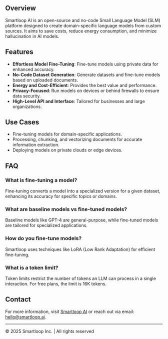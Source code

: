 ## Overview
Smartloop AI is an open-source and no-code Small Language Model (SLM) platform designed to create domain-specific language models from custom sources. It aims to save costs, reduce energy consumption, and minimize hallucination in AI models.

## Features
- **Effortless Model Fine-Tuning**: Fine-tune models using private data for enhanced accuracy.
- **No-Code Dataset Generation**: Generate datasets and fine-tune models based on uploaded documents.
- **Energy and Cost-Efficient**: Provides the best value and performance.
- **Privacy-Focused**: Run models on devices or behind firewalls to ensure data security.
- **High-Level API and Interface**: Tailored for businesses and large organizations.

## Use Cases
- Fine-tuning models for domain-specific applications.
- Processing, chunking, and vectorizing documents for accurate information extraction.
- Deploying models on private clouds or edge devices.

## FAQ
### What is fine-tuning a model?
Fine-tuning converts a model into a specialized version for a given dataset, enhancing its accuracy for specific topics or domains.

### What are baseline models vs fine-tuned models?
Baseline models like GPT-4 are general-purpose, while fine-tuned models are tailored for specialized applications.

### How do you fine-tune models?
Smartloop uses techniques like LoRA (Low Rank Adaptation) for efficient fine-tuning.

### What is a token limit?
Token limits restrict the number of tokens an LLM can process in a single interaction. For free plans, the limit is 16K tokens.

## Contact
For more information, visit [Smartloop AI](https://smartloop.ai/) or reach out via email: hello@smartloop.ai.

---

© 2025 Smartloop Inc. | All rights reserved

